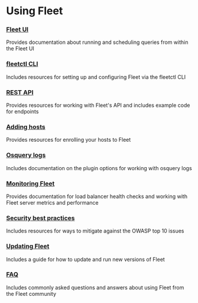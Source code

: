 # Using Fleet

### [Fleet UI](./1-Fleet-UI.md) 
Provides documentation about running and scheduling queries from within the Fleet UI

### [fleetctl CLI](./2-fleetctl-CLI.md) 
Includes resources for setting up and configuring Fleet via the fleetctl CLI

### [REST API](./3-REST-API.md) 
Provides resources for working with Fleet's API and includes example code for endpoints

### [Adding hosts](./4-Adding-hosts.md) 
Provides resources for enrolling your hosts to Fleet

### [Osquery logs](./5-Osquery-logs.md) 
Includes documentation on the plugin options for working with osquery logs

### [Monitoring Fleet](./6-Monitoring-Fleet.md) 
Provides documentation for load balancer health checks and working with Fleet server metrics and performance 

### [Security best practices](./7-Security-best-practices.md) 
Includes resources for ways to mitigate against the OWASP top 10 issues

### [Updating Fleet](./8-Updating-Fleet.md) 
Includes a guide for how to update and run new versions of Fleet

### [FAQ](./FAQ.md) 
Includes commonly asked questions and answers about using Fleet from the Fleet community
